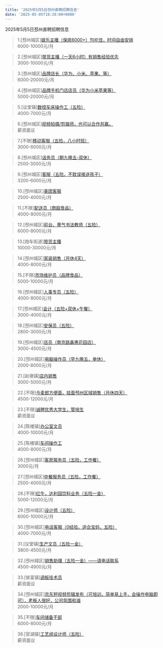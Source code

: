 ```yaml
---
title: '2025年5月5日邳州直聘招聘信息'
date: '2025-05-05T18:20:00+0800'
---
```

2025年5月5日邳州直聘招聘信息
<!--more-->
>1.[邳州城区][娱乐主播（保底6000+）包吃住，时间自由安排](https://www.pizhouzhipin.com/job/32908)<br>
>6000-10000元/月

>2.[邳州城区][带货主播（一天6小时）有销售经验优先](https://www.pizhouzhipin.com/job/33749)<br>
>3000-10000元/月

>3.[邳州城区][品牌店长（华为、小米、苹果、等）](https://www.pizhouzhipin.com/job/39856)<br>
>6000-20000元/月

>4.[邳州城区][品牌手机门店店员（华为小米苹果等）](https://www.pizhouzhipin.com/job/39858)<br>
>5000-20000元/月

>5.[议堂镇][数控车床操作工（五险）](https://www.pizhouzhipin.com/job/31247)<br>
>4000-7000元/月

>6.[邳州城区][视频拍摄/剪辑师，也可以合作共赢。](https://www.pizhouzhipin.com/job/40056)<br>
>薪资面议

>7.[不限][移动客服（五险，八小时班）](https://www.pizhouzhipin.com/job/39066)<br>
>3000-6000元/月

>8.[邳州城区][话务员（朝九晚五-双休）](https://www.pizhouzhipin.com/job/31103)<br>
>2500-3000元/月

>9.[邳州城区][客服（五险，不耽误接送孩子）](https://www.pizhouzhipin.com/job/38173)<br>
>3200-6000元/月

>10.[邳州城区][美团客服](https://www.pizhouzhipin.com/job/40555)<br>
>2500-4000元/月

>11.[不限][配送员（商超食品）](https://www.pizhouzhipin.com/job/40570)<br>
>4000-8000元/月

>12.[邳州城区][前台、墨气书法教师（五险）](https://www.pizhouzhipin.com/job/25491)<br>
>6000-8000元/月

>13.[炮车街道][带货主播](https://www.pizhouzhipin.com/job/38603)<br>
>10000-30000元/月

>14.[邳州城区][家装销售（月休4天）](https://www.pizhouzhipin.com/job/39178)<br>
>4000-8000元/月

>15.[不限][市场维护员（品牌食品）](https://www.pizhouzhipin.com/job/40569)<br>
>5000-10000元/月

>16.[邳州城区][人事专员（五险）](https://www.pizhouzhipin.com/job/38686)<br>
>4000-8000元/月

>17.[邳州城区][会计（五险+双休+午餐）](https://www.pizhouzhipin.com/job/21052)<br>
>3000-4000元/月

>18.[邳州城区][安保员（五险）](https://www.pizhouzhipin.com/job/3585)<br>
>2800-3000元/月

>19.[邳州城区][店员（南京路鑫惠花园店）](https://www.pizhouzhipin.com/job/38132)<br>
>3000-4500元/月

>20.[邳州城区][电脑操作员（早九晚五，单休）](https://www.pizhouzhipin.com/job/38251)<br>
>2000-8000元/月

>21.[赵墩镇][店内销售](https://www.pizhouzhipin.com/job/37836)<br>
>3000-5000元/月

>22.[不限][今麦郎方便面，挂面邳州区域销售（月休四天）](https://www.pizhouzhipin.com/job/40564)<br>
>4500-12000元/月

>23.[不限][诚聘优秀大学生，管培生](https://www.pizhouzhipin.com/job/40352)<br>
>薪资面议

>24.[陈楼镇][办公室文员](https://www.pizhouzhipin.com/job/40572)<br>
>4000-10000元/月

>25.[陈楼镇][车间操作工](https://www.pizhouzhipin.com/job/40200)<br>
>4000-8000元/月

>26.[邳州城区][客房服务员（五险，工作餐）](https://www.pizhouzhipin.com/job/27067)<br>
>3000元/月

>27.[邳州城区][中餐服务员（五险，工作餐）](https://www.pizhouzhipin.com/job/27064)<br>
>2500-4000元/月

>28.[不限][红牛，达利园饮料业务（五险一金）](https://www.pizhouzhipin.com/job/31323)<br>
>5000-12000元/月

>29.[邳州城区][设计师（五险）](https://www.pizhouzhipin.com/job/13886)<br>
>6000-10000元/月

>30.[邳州城区][电话客服（0经验，适合宝妈，五险）](https://www.pizhouzhipin.com/job/33135)<br>
>4000-7000元/月

>31.[议堂镇][生产文员（五险一金）](https://www.pizhouzhipin.com/job/36805)<br>
>3800-4500元/月

>32.[邳州城区][销售助理（五险一金）——请电话联系](https://www.pizhouzhipin.com/job/19490)<br>
>4500-4900元/月

>33.[铁富镇][调板技术员](https://www.pizhouzhipin.com/job/30275)<br>
>薪资面议

>34.[邳州城区][京东短视频剪辑发布（可培训，简单易上手，会操作电脑即可），老板人很好，公司氛围和谐](https://www.pizhouzhipin.com/job/39976)<br>
>2000-10000元/月

>35.[不限][车间储备干部](https://www.pizhouzhipin.com/job/34587)<br>
>6000-8000元/月

>36.[官湖镇][工艺组设计师（五险）](https://www.pizhouzhipin.com/job/26761)<br>
>薪资面议


